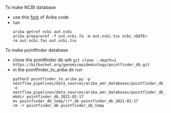 To make NCBI database
 * use this [fork](https://github.com/aunderwo/ariba/commit/6eaea71697eb9887ad6f24564630813802bf162f) of Ariba code
 * run
   ```
   ariba getref ncbi out.ncbi
   ariba prepareref -f out.ncbi.fa -m out.ncbi.tsv ncbi_<DATE>
   rm out.ncbi.fas out.ncbi.tsv
   ```

To make pointfinder database 
 * clone the pointfinder db wih `git clone --depth=1 https://bitbucket.org/genomicepidemiology/pointfinder_db.git`
 * in the pointfinder_to_ariba dir run
   ```
   python3 pointfinder_to_ariba.py -p nextflow_pipelines/data_sources/ariba_amr_databases/pointfinder_db -o nextflow_pipelines/data_sources/ariba_amr_databases/pointfinder_db_temp
   mkdir pointfinder_db_2021-02-17
   mv pointfinder_db_temp/*/*_db pointfinder_db_2021-02-17
   rm -r pointfinder_db pointfinder_db_temp
   ``` 
